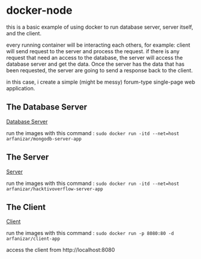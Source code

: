 # docker-node

this is a basic example of using docker to run database server, server itself, and the client.

every running container will be interacting each others, for example: client will send request to the server and process the request. if there is any request that need an access to the database, the server will access the database server and get the data. Once the server has the data that has been requested, the server are going to send a response back to the client.

in this case, i create a simple (might be messy) forum-type single-page web application.

## The Database Server
[Database Server](https://hub.docker.com/r/arfanizar/mongodb-server-app/)

run the images with this command : `sudo docker run -itd --net=host arfanizar/mongodb-server-app`

## The Server
[Server](https://hub.docker.com/r/arfanizar/hacktivoverflow-server-app/)

run the images with this command : `sudo docker run -itd --net=host arfanizar/hacktivoverflow-server-app`

## The Client
[Client](https://hub.docker.com/r/arfanizar/client-app/)

run the images with this command : `sudo docker run -p 8080:80 -d arfanizar/client-app`

access the client from http://localhost:8080
